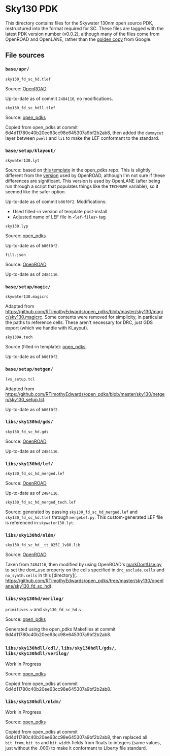 # Sky130 PDK

This directory contains files for the Skywater 130nm open source PDK,
restructured into the format required for SC. These files are tagged with the
latest PDK version number (v0.0.2), although many of the files come from
OpenROAD and OpenLANE, rather than the [golden
copy](https://github.com/google/skywater-pdk-libs-sky130_fd_sc_hd) from Google.

## File sources

### `base/apr/`

`sky130_fd_sc_hd.tlef`

Source: [OpenROAD](https://github.com/The-OpenROAD-Project/OpenROAD-flow-scripts/blob/2484116345a52074fee4b1755656369a2a9f75ce/flow/platforms/sky130hd/lef/sky130_fd_sc_hd.tlef)

Up-to-date as of commit `2484116`, no modifications.

`sky130_fd_sc_hdll.tlef`

Source: [open_pdks](https://github.com/RTimothyEdwards/open_pdks)

Copied from open_pdks at commit 6d4d11780c40b20ee63cc98e645307a9bf2b2ab8, then added the `dummycut` layer between `pwell` and `li1` to make the LEF conformant to the standard.

### `base/setup/klayout/`

`skywater130.lyt`

Source: based on [this
template](https://github.com/RTimothyEdwards/open_pdks/blob/master/sky130/klayout/sky130.lyt)
in the open_pdks repo. This is slightly different from the [version](
https://github.com/The-OpenROAD-Project/OpenROAD-flow-scripts/blob/master/flow/platforms/sky130hd/sky130hd.lyt)
used by
OpenROAD, although I'm not sure if these differences are significant. This
version is used by OpenLANE (after being run through a script that
populates things like the `TECHNAME` variable), so it seemed like the safer option.

Up-to-date as of commit `b06f0f2`. Modifications:

- Used filled-in version of template post-install
- Adjusted name of LEF file in `<lef-files>` tag

`sky130.lyp`

Source: [open_pdks](https://github.com/RTimothyEdwards/open_pdks/blob/master/sky130/klayout/sky130.lyp)

Up-to-date as of `b06f0f2`.

`fill.json`

Source: [OpenROAD](https://github.com/The-OpenROAD-Project/OpenROAD-flow-scripts/blob/master/flow/platforms/sky130hd/fill.json)

Up-to-date as of `2484116`.

### `base/setup/magic/`

`skywater130.magicrc`

Adapted from
https://github.com/RTimothyEdwards/open_pdks/blob/master/sky130/magic/sky130.magicrc.
Some contents were removed for simplicity, in particular the paths to reference
cells. These aren't necessary for DRC, just GDS export (which we handle with KLayout).

`sky130A.tech`

Source (filled-in template):
[open_pdks](https://github.com/RTimothyEdwards/open_pdks/blob/master/sky130/magic/sky130.tech).

Up-to-date as of `b06f0f2`.

### `base/setup/netgen/`

`lvs_setup.tcl`

Adapted from
https://github.com/RTimothyEdwards/open_pdks/blob/master/sky130/netgen/sky130_setup.tcl.

Up-to-date as of `b06f0f2`.

### `libs/sky130hd/gds/`

`sky130_fd_sc_hd.gds`

Source: [OpenROAD](https://github.com/The-OpenROAD-Project/OpenROAD-flow-scripts/blob/master/flow/platforms/sky130hd/gds/sky130_fd_sc_hd.gds)

Up-to-date as of `2484116`.

### `libs/sky130hd/lef/`

`sky130_fd_sc_hd_merged.lef`

Source: [OpenROAD](https://github.com/The-OpenROAD-Project/OpenROAD-flow-scripts/blob/master/flow/platforms/sky130hd/lef/sky130_fd_sc_hd_merged.lef)

Up-to-date as of `2484116`.

`sky130_fd_sc_hd_merged_tech.lef`

Source: generated by passing `sky130_fd_sc_hd_merged.lef` and
`sky130_fd_sc_hd.tlef` through `mergeLef.py`. This custom-generated LEF file is
referenced in `skywater130.lyt`.

### `libs/sky130hd/nldm/`

`sky130_fd_sc_hd__tt_025C_1v80.lib `

Source: [OpenROAD](https://github.com/The-OpenROAD-Project/OpenROAD-flow-scripts/blob/master/flow/platforms/sky130hd/lib/sky130_fd_sc_hd__tt_025C_1v80.lib)

Taken from `2484116`, then modified by using OpenROAD's
[markDontUse.py](https://github.com/The-OpenROAD-Project/OpenROAD-flow-scripts/blob/master/flow/util/markDontUse.py)
to set the dont_use property on the cells specified in `drc_exclude.cells` and
`no_synth.cells` in this [directory](.
https://github.com/RTimothyEdwards/open_pdks/tree/master/sky130/openlane/sky130_fd_sc_hd).

### `libs/sky130hd/verilog/`

`primitives.v` and `sky130_fd_sc_hd.v`

Source: [open_pdks](https://github.com/RTimothyEdwards/open_pdks)

Generated using the open_pdks Makefiles at commit 6d4d11780c40b20ee63cc98e645307a9bf2b2ab8.


### `libs/sky130hdll/cdl/`, `libs/sky130hdll/gds/`, `libs/sky130hdll/verilog/`
Work in Progress

Source: [open_pdks](https://github.com/RTimothyEdwards/open_pdks)

Copied from open_pdks at commit 6d4d11780c40b20ee63cc98e645307a9bf2b2ab8.

### `libs/sky130hdll/nldm/`
Work in Progress

Source: [open_pdks](https://github.com/RTimothyEdwards/open_pdks)

Copied from open_pdks at commit 6d4d11780c40b20ee63cc98e645307a9bf2b2ab8, then replaced all `bit_from`, `bit_to` and `bit_width` fields from floats to integers (same values, just without the .000) to make it conformant to Liberty file standard.
